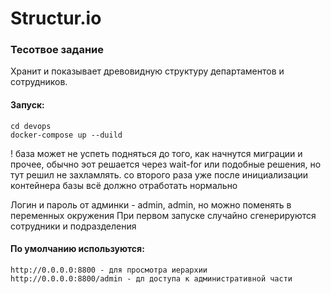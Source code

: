 # Structur.io

### Тесотвое задание

Хранит и показывает древовидную структуру департаментов и сотрудников.

#### Запуск:

```shell
cd devops
docker-compose up --duild
```

! база может не успеть подняться до того, как начнутся миграции и прочее, обычно эот решается через wait-for
или подобные решения, но тут решил не захламлять. со второго раза уже после инициализации контейнера базы всё должно
отработать нормально

Логин и пароль от админки - admin, admin, но можно поменять в переменных окружения
При первом запуске случайно сгенерируются сотрудники и подразделения

#### По умолчанию используются:

    http://0.0.0.0:8800 - для просмотра иерархии
    http://0.0.0.0:8800/admin - дл доступа к административной части